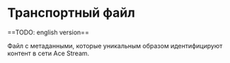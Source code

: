 # Транспортный файл

==TODO: english version==

Файл с метаданными, которые уникальным образом идентифицируют контент в сети Ace Stream.